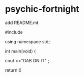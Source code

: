 # psychic-fortnight
add README.mt

#include <iostream>

using namespace std;

int main(void) {

cout <<"DAB ON IT" ;

return 0
